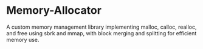 # Memory-Allocator
A custom memory management library implementing malloc, calloc, realloc, and free using sbrk and mmap, with block merging and splitting for efficient memory use.
